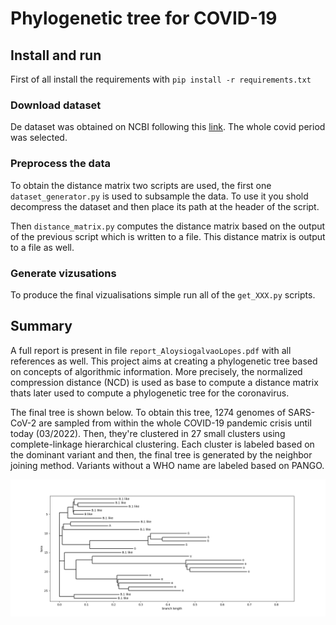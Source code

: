 # Phylogenetic tree for COVID-19

## Install and run

First of all install the requirements with `pip install -r requirements.txt`

### Download dataset

De dataset was obtained on NCBI following this [link](https://www.ncbi.nlm.nih.gov/datasets/coronavirus/genomes/). The whole covid period was selected.

### Preprocess the data

To obtain the distance matrix two scripts are used, the first one `dataset_generator.py` is used
to subsample the data. To use it you shold decompress the dataset and then place its path at the
header of the script.

Then `distance_matrix.py` computes the distance matrix based on the output of the previous script
which is written to a file. This distance matrix is output to a file as well.

### Generate vizusations

To produce the final vizualisations simple run all of the `get_XXX.py` scripts.

## Summary

A full report is present in file `report_AloysiogalvaoLopes.pdf` with all references as well.
This project aims at creating a phylogenetic tree based on concepts of algorithmic information.
More precisely, the normalized compression distance (NCD) is used as base to compute a distance
matrix thats later used to compute a phylogenetic tree for the coronavirus.

The final tree is shown below. To obtain this tree, 1274 genomes of SARS-CoV-2 are sampled from
within the whole COVID-19 pandemic crisis until today (03/2022). Then, they're clustered in 27
small clusters using complete-linkage hierarchical clustering. Each cluster is labeled based on
the dominant variant and then, the final tree is generated by the neighbor joining method.
Variants without a WHO name are labeled based on PANGO.

![image](img/phylo_tree.png "Phylogenetic Tree")
